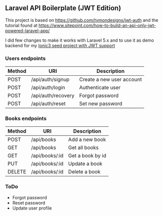 ## Laravel API Boilerplate (JWT Edition)

This project is based on https://github.com/tymondesigns/jwt-auth and the tutorial found at https://www.sitepoint.com/how-to-build-an-api-only-jwt-powered-laravel-app/

I did few changes to make it works with Laravel 5.x and to use it as demo backend for my [Ionic3 seed project with JWT support](https://github.com/vmanchev/ionic3-seed-jwt)


### Users endpoints

| Method | URI | Description |
|-----|---|---|
| POST | /api/auth/signup | Create a new user account |
| POST | /api/auth/login | Authenticate user |
| POST | /api/auth/recovery | Forgot password |
| POST | /api/auth/reset | Set new password | 


### Books endpoints

| Method | URI | Description |
|-----|---|---|
| POST | /api/books | Add a new book |
| GET | /api/books | Get all books |
| GET | /api/books/:id | Get a book by id |
| PUT | /api/books/:id | Update a book |
| DELETE | /api/books/:id | Delete a book |

### ToDo
* Forgot password
* Reset password
* Update user profile